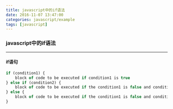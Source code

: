 ```yaml
---
title: javascript中的if语法
date: 2016-11-07 13:47:00
categories: javascript/example
tags: [javascript]
---
```

### javascript中的if语法

----

#### if语句
``` javascript
if (condition1) {
    block of code to be executed if condition1 is true
} else if (condition2) {
    block of code to be executed if the condition1 is false and condition2 is true
} else {
    block of code to be executed if the condition1 is false and condition2 is false
}
```
